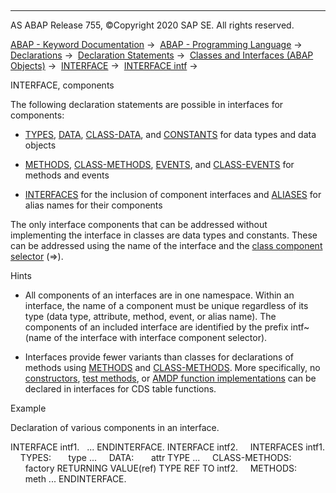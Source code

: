   

* * *

AS ABAP Release 755, ©Copyright 2020 SAP SE. All rights reserved.

[ABAP - Keyword Documentation](javascript:call_link\('abenabap.htm'\)) →  [ABAP - Programming Language](javascript:call_link\('abenabap_reference.htm'\)) →  [Declarations](javascript:call_link\('abendeclarations.htm'\)) →  [Declaration Statements](javascript:call_link\('abenabap_declarations.htm'\)) →  [Classes and Interfaces (ABAP Objects)](javascript:call_link\('abenclasses_and_interfaces.htm'\)) →  [INTERFACE](javascript:call_link\('abapinterface.htm'\)) →  [INTERFACE intf](javascript:call_link\('abapinterface_definition.htm'\)) → 

INTERFACE, components

The following declaration statements are possible in interfaces for components:

-   [TYPES](javascript:call_link\('abaptypes.htm'\)), [DATA](javascript:call_link\('abapdata.htm'\)), [CLASS-DATA](javascript:call_link\('abapclass-data.htm'\)), and [CONSTANTS](javascript:call_link\('abapconstants.htm'\)) for data types and data objects

-   [METHODS](javascript:call_link\('abapmethods.htm'\)), [CLASS-METHODS](javascript:call_link\('abapclass-methods.htm'\)), [EVENTS](javascript:call_link\('abapevents.htm'\)), and [CLASS-EVENTS](javascript:call_link\('abapclass-events.htm'\)) for methods and events

-   [INTERFACES](javascript:call_link\('abapinterfaces.htm'\)) for the inclusion of component interfaces and [ALIASES](javascript:call_link\('abapaliases.htm'\)) for alias names for their components

The only interface components that can be addressed without implementing the interface in classes are data types and constants. These can be addressed using the name of the interface and the [class component selector](javascript:call_link\('abenoperands_names.htm'\)) (\=>).

Hints

-   All components of an interfaces are in one namespace. Within an interface, the name of a component must be unique regardless of its type (data type, attribute, method, event, or alias name). The components of an included interface are identified by the prefix intf~ (name of the interface with interface component selector).

-   Interfaces provide fewer variants than classes for declarations of methods using [METHODS](javascript:call_link\('abapmethods.htm'\)) and [CLASS-METHODS](javascript:call_link\('abapclass-methods.htm'\)). More specifically, no [constructors](javascript:call_link\('abenconstructor_glosry.htm'\) "Glossary Entry"), [test methods](javascript:call_link\('abentest_method_glosry.htm'\) "Glossary Entry"), or [AMDP function implementations](javascript:call_link\('abenamdp_function_method_glosry.htm'\) "Glossary Entry") can be declared in interfaces for CDS table functions.
    

Example

Declaration of various components in an interface.

INTERFACE intf1.
  ...
ENDINTERFACE.
INTERFACE intf2.
    INTERFACES intf1.
    TYPES:
      type ...
    DATA:
      attr TYPE ...
    CLASS-METHODS:
      factory RETURNING VALUE(ref) TYPE REF TO intf2.
    METHODS:
      meth ...
ENDINTERFACE.